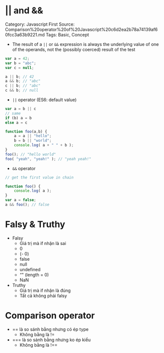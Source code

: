 # || and &&

Category: Javascript
First Source: Comparison%20operator%20of%20Javascript%20c6d2ea2b78a74139af60fcc3a63b9221.md
Tags: Basic, Concept

- The result of a `||` or `&&` expression is always the underlying value of one of the operands, not the (possibly coerced) result of the test

```jsx
var a = 42;
var b = "abc";
var c = null;

a || b; // 42
a && b; // "abc"
c || b; // "abc"
c && b; // null
```

- `||` operator (ES6: default value)

```jsx
var a = b || c
// same
if (b) a = b 
else a = c 

function foo(a,b) {
	a = a || "hello";
	b = b || "world";
	console.log( a + " " + b );
}
foo(); // "hello world"
foo( "yeah", "yeah!" ); // "yeah yeah!"
```

- `&&` operator

```jsx
// get the first value in chain

function foo() {
	console.log( a );
}
var a = false;
a && foo(); // false
```

# Falsy & Truthy

- Falsy  
  - Giá trị mà if nhận là sai  
  - 0  
  - (- 0)  
  - false  
  - null  
  - undefined  
  - “" (length = 0)  
  - NaN  
- Truthy  
  - Giá trị mà if nhận là đúng  
  - Tất cả không phải falsy

# Comparison operator

- == là so sánh bằng nhưng có ép type  
  - Không bằng là !=  
- === là so sánh bằng nhưng ko ép kiểu  
  - Không bằng là !==